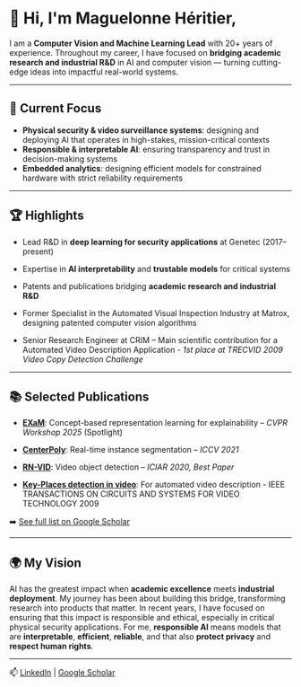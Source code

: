 # 👋 Hi, I'm Maguelonne Héritier, 


I am a **Computer Vision and Machine Learning Lead** with 20+ years of experience. 
Throughout my career, I have focused on **bridging academic research and industrial R&D** in AI and computer vision — turning cutting-edge ideas into impactful real-world systems.

---



## 🔐 Current Focus 


- **Physical security & video surveillance systems**: designing and deploying AI that operates in high-stakes, mission-critical contexts
- **Responsible & interpretable AI**: ensuring transparency and trust in decision-making systems 
- **Embedded analytics**: designing efficient models for constrained hardware with strict reliability requirements 




---



## 🏆 Highlights  

- Lead R&D in **deep learning for security applications** at Genetec (2017–present)  

- Expertise in **AI interpretability** and **trustable models** for critical systems   

- Patents and publications bridging **academic research and industrial R&D**  

- Former Specialist in the Automated Visual Inspection Industry at Matrox, designing patented computer vision algorithms  

- Senior Research Engineer at CRIM – Main scientific contribution for a Automated Video Description Application - *1st place at TRECVID 2009 Video Copy Detection Challenge*  



---



## 📚 Selected Publications  

- [**EXaM**](https://openaccess.thecvf.com/content/CVPR2025W/XAI4CV/papers/Heritier_ExaM_Unsupervised_Concept-Based_Representation_Learning_to_Better_Explain_Models_in_CVPRW_2025_paper.pdf): Concept-based representation learning for explainability – *CVPR Workshop 2025* (Spotlight)  

- [**CenterPoly**](https://openaccess.thecvf.com/content/ICCV2021W/AVVision/papers/Perreault_CenterPoly_Real-Time_Instance_Segmentation_Using_Bounding_Polygons_ICCVW_2021_paper.pdf): Real-time instance segmentation – *ICCV 2021*  

- [**RN-VID**](https://arxiv.org/pdf/2003.10898): Video object detection – *ICIAR 2020, Best Paper*

- [**Key-Places detection in video**](https://d1wqtxts1xzle7.cloudfront.net/43629669/Places_Clustering_of_Full-Length_Film_Ke20160311-25634-15g8wom-libre.pdf?1457716404=&response-content-disposition=inline%3B+filename%3DPlaces_Clustering_of_Full_Length_Film_Ke.pdf&Expires=1755823366&Signature=SVAtGnW9vO7VKaBLyniqgd~iGGqp-K87sluJC~qXdUmlu0Er~dIj4MaCt7JyT~dqdjwNHv-fvZ~NFny7PfjcY3xu6bgGQEqBz7CAkwPNy5srQ1mn0~cKxafioLTwrTHn6vPplHpzIIZkAThuC5OHANduovNvQIKtTyAeqB2lZjdHdsBVXFwCm-blyuNTrhHgTWXcW047l~oxkP5gEpA~VqCOg5g77k9KXRSroUwJVVyqzuTkQqS6-5jrcABdaN-GbmqRIDPqH6pzBwFgbAYZ-5a2goiTJlfMtZHT7ZLvwYF5cDwL8Emj25TVoUvLBuf0apAHkma4A-BvDi202GC8rQ__&Key-Pair-Id=APKAJLOHF5GGSLRBV4ZA): For automated video description - IEEE TRANSACTIONS ON CIRCUITS AND SYSTEMS FOR VIDEO TECHNOLOGY 2009


   

➡️ [See full list on Google Scholar](https://scholar.google.com/citations?hl=fr&user=OBIkP1AAAAAJ)  



---



## 🌍 My Vision  




AI has the greatest impact when **academic excellence** meets **industrial deployment**.
My journey has been about building this bridge, transforming research into products that matter.
In recent years, I have focused on ensuring that this impact is responsible and ethical, especially in critical physical security applications.
For me, **responsible AI** means models that are **interpretable**, **efficient**, **reliable**, and that also **protect privacy** and **respect human rights**.

---



📫 [LinkedIn](https://www.linkedin.com/in/maguelonne-heritier-03ba9bb/) | [Google Scholar](https://scholar.google.com/citations?hl=fr&user=OBIkP1AAAAAJ)  

